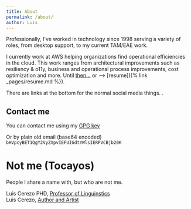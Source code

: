 ```yaml
---
title: About
permalink: /about/
author: Luis
---
```


Professionally, I've worked in technology since 1998 serving a variety of roles, from desktop support, to my current TAM/EAE work.

I currently work at AWS helping organizations find operational efficiencies in the cloud. This work ranges from architectural improvements such as resiliency & o11y, business and operational process improvements, cost optimization and more. 
Until [then...](https://www.linkedin.com/in/luiscerezo/) or --> [resume]({% link _pages/resume.md %}).


There are links at the bottom for the normal social media things. .
## Contact me
You can contact me using my [GPG key](/gpgpub.txt) 

Or by plain old email (base64 encoded) `bHVpcyBET1QgY2VyZXpvIEFUIGdtYWlsIERPVCBjb20K`


# Not me (Tocayos)
People I share a name with, but who are not me.

Luis Cerezo PHD, [Professor of Linguinstics](https://www.linkedin.com/in/luiscerezophd/)  
Luis Cerezo, [Author and Artist](https://www.linkedin.com/in/lcerezo/)

